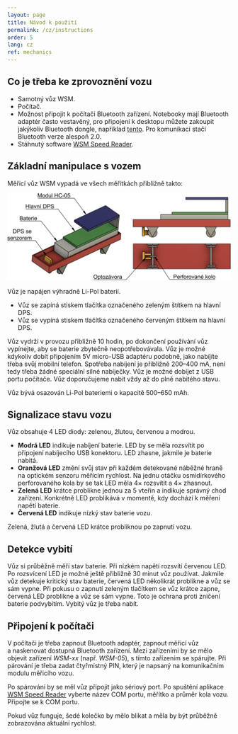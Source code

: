 ```yaml
---
layout: page
title: Návod k použití
permalink: /cz/instructions
order: 5
lang: cz
ref: mechanics
---
```


## Co je třeba ke zprovoznění vozu

 * Samotný vůz WSM.
 * Počítač.
 * Možnost připojit k počítači Bluetooth zařízení. Notebooky mají Bluetooth
   adaptér často vestavěný, pro připojení k desktopu můžete zakoupit jakýkoliv
   Bluetooth dongle, například [tento](https://www.tsbohemia.cz/gembird-usb-bluetooth-v4-0-dongle_d253531.html).
   Pro komunikaci stačí Bluetooth verze alespoň 2.0.
 * Stáhnutý software [WSM Speed Reader](/cz/speed-reader).

## Základní manipulace s vozem

Měřicí vůz WSM vypadá ve všech měřítkách přibližně takto:

![Nákres mechaniky WSM](/assets/img/wsm-3d-cz.png)

Vůz je napájen výhradně Li-Pol baterií.

* Vůz se zapíná stiskem tlačítka označeného zeleným štítkem na hlavní DPS.
* Vůz se vypíná stiskem tlačítka označeného červeným štítkem na hlavní DPS.

Vůz vydrží v provozu přibližně 10 hodin, po dokončení používání vůz vypínejte,
aby se baterie zbytečně neopotřebovávala. Vůz je možné kdykoliv dobít připojením
5V micro-USB adaptéru podobně, jako nabíjíte třeba svůj mobilní telefon. Spotřeba
nabíjení je přibližně 200–400 mA, není tedy třeba žádné speciální silné
nabíječky. Vůz je možné dobíjet z USB portu počítače. Vůz doporučujeme nabít
vždy až do plně nabitého stavu.

Vůz bývá osazován Li-Pol bateriemi o kapacitě 500–650 mAh.

## Signalizace stavu vozu

Vůz obsahuje 4 LED diody: zelenou, žlutou, červenou a modrou.

* **Modrá LED** indikuje nabíjení baterie. LED by se měla rozsvítit po
  připojení nabíjecího USB konektoru. LED zhasne, jakmile je baterie nabitá.
* **Oranžová LED** změní svůj stav při každém detekované náběžné hraně na optickém
  senzoru měřícím rychlost. Na jednu otáčku osmidírkového perforovaného kola by
  se tak LED měla 4× rozsvítit a 4× zhasnout.
* **Zelená LED** krátce problikne jednou za 5 vteřin a indikuje správný chod
  zařízení. Konkrétně LED problikává v momentě, kdy dochází k měření napětí
  baterie.
* **Červená LED** indikuje nízký stav baterie vozu.

Zelená, žlutá a červená LED krátce probliknou po zapnutí vozu.

## Detekce vybití

Vůz si průběžně měří stav baterie. Při nízkém napětí rozsvítí červenou LED.
Po rozsvícení LED je možné ještě přibližně 30 minut vůz používat. Jakmile vůz
detekuje kritický stav baterie, červená LED několikrát problikne a vůz se
sám vypne. Při pokusu o zapnutí zeleným tlačítkem se vůz krátce zapne, červená
LED problikne a vůz se sám vypne. Toto je ochrana proti zničení baterie
podvybitím. Vybitý vůz je třeba nabít.

## Připojení k počítači

V počítači je třeba zapnout Bluetooth adaptér, zapnout měřicí vůz a naskenovat
dostupná Bluetooth zařízení. Mezi zařízeními by se mělo objevit zařízení
*WSM-xx* (např. *WSM-05*), s tímto zařízením se spárujte. Při párování je třeba
zadat čtyřmístný PIN, který je napsaný na komunikačním modulu měřicího vozu.

Po spárování by se měl vůz připojit jako sériový port. Po spuštění aplikace
[WSM Speed Reader](/cz/speed-reader) vyberte název COM portu, měřítko a průměr
kola vozu. Připojte se k COM portu.

Pokud vůz funguje, šedé kolečko by mělo blikat a měla by být průběžně
zobrazována aktuální rychlost.

